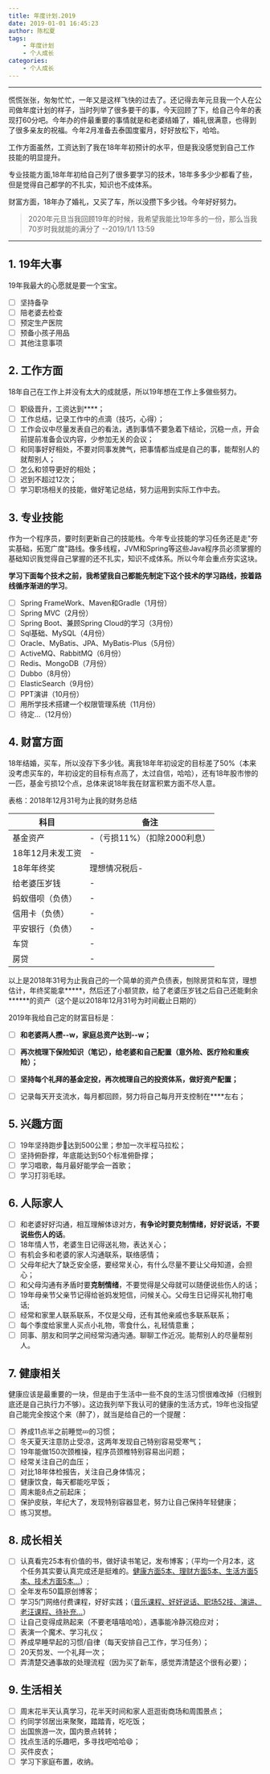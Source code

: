 ```yaml
---
title: 年度计划.2019
date: 2019-01-01 16:45:23
author: 陈松夏
tags: 
    - 年度计划
    - 个人成长
categories: 
    - 个人成长
---
```


---------------------------------------
慌慌张张，匆匆忙忙，一年又是这样飞快的过去了。还记得去年元旦我一个人在公司做年度计划的样子，当时列举了很多要干的事，今天回顾了下，给自己今年的表现打60分吧。今年办的件最重要的事情就是和老婆结婚了，婚礼很满意，也得到了很多亲友的祝福。今年2月准备去泰国度蜜月，好好放松下，哈哈。

工作方面虽然，工资达到了我在18年年初预计的水平，但是我没感觉到自己工作技能的明显提升。

专业技能方面,18年年初给自己列了很多要学习的技术，18年多多少少都看了些，但是觉得自己都学的不扎实，知识也不成体系。

财富方面，18年办了婚礼，又买了车，所以没攒下多少钱。今年好好努力。

> 2020年元旦当我回顾19年的时候，我希望我能比19年多的一份，那么当我70岁时我就能的满分了  --2019/1/1 13:59

-----------------------------------------

<!-- more -->

## 1. 19年大事
19年我最大的心愿就是要一个宝宝。

* [ ] 坚持备孕
* [ ] 陪老婆去检查
* [ ] 预定生产医院
* [ ] 预备小孩子用品
* [ ] 其他注意事项

## 2. 工作方面
18年自己在工作上并没有太大的成就感，所以19年想在工作上多做些努力。

* [ ] 职级晋升，工资达到****；
* [ ] 工作总结，记录工作中的点滴（技巧，心得）；
* [ ] 工作会议中尽量发表自己的看法，遇到事情不要急着下结论，沉稳一点，开会前提前准备会议内容，少参加无关的会议；
* [ ] 和同事好好相处，不要对同事发脾气，把事情都当成是自己的事，能帮别人的就帮别人；
* [ ] 怎么和领导更好的相处；
* [ ] 迟到不超过12次；
* [ ] 学习职场相关的技能，做好笔记总结，努力运用到实际工作中去。

## 3. 专业技能
作为一个程序员，要时刻更新自己的技能栈。今年专业技能的学习任务还是走"夯实基础，拓宽广度"路线。像多线程，JVM和Spring等这些Java程序员必须掌握的基础知识我觉得自己掌握的还不扎实，知识不成体系。所以今年会重点夯实这块。

**学习下面每个技术之前，我希望我自己都能先制定下这个技术的学习路线，按着路线循序渐进的学习**。

* [ ] Spring FrameWork、Maven和Gradle（1月份） 
* [ ] Spring MVC（2月份）
* [ ] Spring Boot、兼顾Spring Cloud的学习（3月份）
* [ ] Sql基础、MySQL（4月份）
* [ ] Oracle、MyBatis、JPA、MyBatis-Plus（5月份）
* [ ] ActiveMQ、RabbitMQ（6月份）
* [ ] Redis、MongoDB（7月份）
* [ ] Dubbo（8月份）
* [ ] ElasticSearch（9月份）
* [ ] PPT演讲（10月份）
* [ ] 用所学技术搭建一个权限管理系统（11月份）
* [ ] 待定...（12月份）

## 4. 财富方面
18年结婚，买车，所以没存下多少钱。离我18年年初设定的目标差了50%（本来没考虑买车的，年初设定的目标有点高了，太过自信，哈哈），还有18年股市惨的一匹，基金亏损12个点，总体来说18年我在财富积累方面不尽人意。


表格：2018年12月31号为止我的财务总结

| 科目                      |备注 |
| ---                      | --- |
| 基金资产                   | -（亏损11%）（扣除2000利息） |
| 18年12月未发工资            | - |
| 18年年终奖                 | 理想情况税后-   |
| 给老婆压岁钱                | - |
| 蚂蚁借呗（负债）             | -  |
| 信用卡（负债）               |-  |
| 平安银行（负债）             |- |
| 车贷                      |- |
| 房贷                      |-|

以上是2018年31号为止我自己的一个简单的资产负债表，刨除房贷和车贷，理想估计，年终奖能拿*****，然后还了小额贷款，给了老婆压岁钱之后自己还能剩余******的资产（这个是以2018年12月31号为时间截止日期的）

2019年我给自己定的财富目标是：

* [ ] **和老婆两人攒--w，家庭总资产达到--w；**
* [ ] **再次梳理下保险知识（笔记），给老婆和自己配置（意外险、医疗险和重疾险）；**
* [ ] **坚持每个礼拜的基金定投，再次梳理自己的投资体系，做好资产配置；**
* [ ] 记录每天开支流水，每月都回顾，努力将自己每月开支控制在****左右；


## 5. 兴趣方面

* [ ] 19年坚持跑步🏃达到500公里；参加一次半程马拉松；
* [ ] 坚持俯卧撑，年底能达到50个标准俯卧撑；
* [ ] 学习唱歌，每月最好能学会一首歌；
* [ ] 学习打羽毛球。

## 6. 人际家人

* [ ] 和老婆好好沟通，相互理解体谅对方，**有争论时要克制情绪，好好说话，不要说些伤人的话**。
* [ ] 18年情人节，老婆生日记得送礼物，表达关心；
* [ ] 有机会多和老婆的家人沟通联系，联络感情；
* [ ] 父母年纪大了缺乏安全感，要经常关心，有什么尽量不要让父母知道，会担心；
* [ ] 和父母沟通有矛盾时要**克制情绪**，不要觉得是父母就可以随便说些伤人的话；
* [ ] 19年母亲节父亲节记得给爸妈发短信，问候关心。父母生日记得买礼物打电话;
* [ ] 经常和家里人联系联系，不仅是父母，还有其他亲戚也多联系联系；
* [ ] 每个季度给家里人买点小礼物，零食什么，礼轻情意重；
* [ ] 同事、朋友和同学之间经常沟通沟通。聊聊工作近况。能帮别人的尽量帮别人。

## 7. 健康相关
健康应该是最重要的一块，但是由于生活中一些不良的生活习惯很难改掉（归根到底还是自己执行力不够）。这边我列举下我认可的健康的生活方式，19年也没指望自己能完全按这个来（醉了），就当是给自己的一个提醒：

* [ ] 养成11点半之前睡觉💤的习惯；
* [ ] 冬天夏天注意防止受凉，这两年发现自己特别容易受寒气；
* [ ] 19年能做150次颈椎操，程序员颈椎特别容易出问题；
* [ ] 经常关注自己的血压；
* [ ] 对比18年体检报告，关注自己身体情况；
* [ ] 健康饮食，每天都能吃早饭；
* [ ] 周末能8点之前起床；
* [ ] 保护皮肤，年纪大了，发现特别容器显老，努力让自己保持年轻健康；
* [ ] 练习冥想。

## 8. 成长相关

* [ ] 认真看完25本有价值的书，做好读书笔记，发布博客；（平均一个月2本，这个任务其实要认真完成还是挺难的。<u>健康方面5本、理财方面5本、生活方面5本、技术方面5本...</u>）;
* [ ] 全年发布50篇原创博客；
* [ ] 学习5门网络付费课程，好好实践；（<u>音乐课程、好好说话、职场52技、演讲、老汪课程、待补充...</u>）
* [ ] 让自己变得成熟起来（不要老嘻嘻哈哈），遇事能冷静沉稳应对；
* [ ] 表演一个魔术、学习礼仪；
* [ ] 养成早睡早起的习惯/自律（每天安排自己工作，学习任务）；
* [ ] 20天剪发、一个礼拜一次；
* [ ] 弄清楚交通事故的处理流程（因为买了新车，感觉弄清楚这个很有必要）；

## 9. 生活相关

* [ ] 周末花半天认真学习，花半天时间和家人逛逛街商场和周围景点；
* [ ] 约同学邻居出来聚聚，踏踏青，吃吃饭；
* [ ] 出国旅游一次，国内景点转转；
* [ ] 找点生活的乐趣吧，多寻找吧哈哈😄；
* [ ] 买件皮衣；
* [ ] 学习下家庭布置，收纳。
